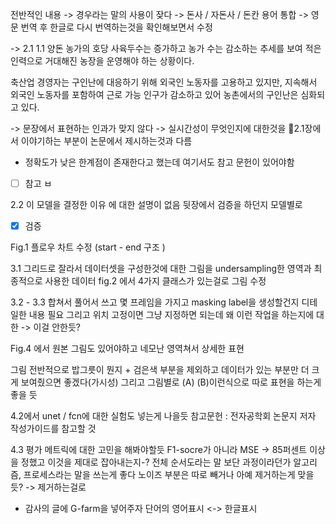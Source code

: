전반적인 내용 
-> 경우라는 말의 사용이 잦다
-> 돈사 / 자돈사 / 돈칸 용어 통합 
-> 영문 번역 후 한글로 다시 번역하는것을 확인해보면서 수정

-> 2.1 
1.1
양돈 농가의 호당 사육두수는 증가하고 농가  수는 감소하는 추세를 보여 적은 인력으로 거대해진 농장을 운영해야  하는 상황이다.

축산업 경영자는 구인난에 대응하기 위해 외국인 노동자를 고용하고 있지만, 지속해서 외국인 노동자를 포함하여 근로 가능 인구가 감소하고 있어 농촌에서의 구인난은 심화되고 있다.

-> 문장에서 표현하는 인과가 맞지 않다
-> 실시간성이 무엇인지에 대한것을 
2.1장에서 이야기하는 부분이 논문에서 제시하는것과 다름
+ 정확도가 낮은 한계점이 존재한다고 했는데 여기서도 참고 문헌이 있어야함
- [ ] 참고 ㅂ

2.2 이 모델을 결정한 이유 에 대한 설명이 없음 
뒷장에서 검증을 하던지 모델별로 
- [x] 검증 

Fig.1 플로우 차트 수정 (start - end 구조 )

3.1
그리드로 잘라서 데이터셋을 구성한것에 대한 그림을 
undersampling한 영역과 최종적으로 사용한 데이터
fig.2 에서 4가지 클래스가 있는걸로 그림 수정

3.2 - 3.3 합쳐서 풀어서 쓰고
몇 프레임을 가지고 masking label을 생성할건지 디테일한 내용 필요
그리고 위치 고정이면 그냥 지정하면 되는데 왜 이런 작업을 하는지에 대한 -> 이걸 안한듯?

Fig.4 에서 원본 그림도 있어야하고 네모난 영역쳐서 상세한 표현

그림 전반적으로 밥그릇이 뭔지 + 검은색 부분을 제외하고 데이터가 있는 부분만 더 크게 보여줬으면 좋겠다(가시성)
그리고 그림별로 (A) (B)이런식으로 따로 표현을 하는게 좋을 듯

4.2에서 unet / fcn에 대한 실험도 넣는게 나을듯
참고문헌 : 전자공학회 논문지 저자 작성가이드를 참고할 것 

4.3 평가 메트릭에 대한 고민을 해봐야할듯
F1-socre가 아니라 MSE
-> 85퍼센트 이상을 정했고 이것을 제대로 잡아내는지-? 
전체 순서도라는 말 보단 과정이라던가 알고리즘, 프로세스라는 말을 쓰는게 좋다
노이즈 부분은 따로 빼거나 아예 제거하는게 맞을듯? -> 제거하는걸로

+ 감사의 글에 G-farm을 넣어주자
단어의 영어표시 <-> 한글표시

